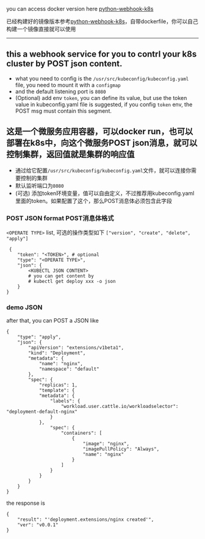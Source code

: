 you can access docker version here [python-webhook-k8s](https://hub.docker.com/r/satomic/python-webhook-k8s/)

已经构建好的镜像版本参考[python-webhook-k8s](https://hub.docker.com/r/satomic/python-webhook-k8s/)，自带dockerfile，你可以自己构建一个镜像直接就可以使用

---

## this a webhook service for you to contrl your k8s cluster by POST json content. 
- what you need to config is the `/usr/src/kubeconfig/kubeconfig.yaml` file, you need to mount it with a `configmap`
- and the default listening port is `8080`
- (Optional) add env `token`, you can define its value, but use the token value in kubeconfig.yaml file is suggested, if you config `token` env, the POST msg must contain this segment.

## 这是一个微服务应用容器，可以docker run，也可以部署在k8s中，向这个微服务POST json消息，就可以控制集群，返回值就是集群的响应值
- 通过给它配置`/usr/src/kubeconfig/kubeconfig.yaml`文件，就可以连接你需要控制的集群
- 默认监听端口为`8080`
- (可选) 添加token环境变量，值可以自由定义，不过推荐用kubeconfig.yaml里面的token。如果配置了这个，那么POST消息体必须包含此字段


### POST JSON format POST消息体格式
`<OPERATE TYPE>` list, 可选的操作类型如下
```["version", "create", "delete", "apply"]```
```
 {
    "token": "<TOKEN>", # optional
    "type": "<OPERATE TYPE>",
    "json": {
        <KUBECTL JSON CONTENT>
        # you can get content by
        # kubectl get deploy xxx -o json
    }
}
```


### demo JSON
after that, you can POST a JSON like
```
{
    "type": "apply",
    "json": {
        "apiVersion": "extensions/v1beta1",
        "kind": "Deployment",
        "metadata": {
            "name": "nginx",
            "namespace": "default"
        },
        "spec": {
            "replicas": 1,
            "template": {
            "metadata": {
                "labels": {
                    "workload.user.cattle.io/workloadselector": "deployment-default-nginx"
                }
            },
                "spec": {
                    "containers": [
                        {
                            "image": "nginx",
                            "imagePullPolicy": "Always",
                            "name": "nginx"
                        }
                    ]
                }
            }
        }
    }
}
```

the response is
```
{
    "result": "'deployment.extensions/nginx created'",
    "ver": "v0.0.1"
}
```
